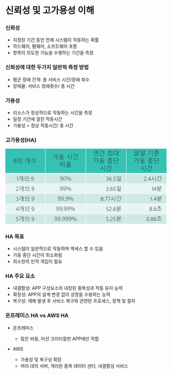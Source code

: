 # 신뢰성 및 고가용성 이해

### 신뢰성

- 지정된 기간 동안 전체 시스템이 작동하는 확률
- 하드웨어, 펌웨어, 소프트웨어 포함
- 항목이 의도한 기능을 수행하는 기간을 측정

### 신뢰성에 대한 두가지 일반적 측정 방법

- 평균 장애 간격: 총 서비스 시간/장애 회수
- 장애율: 서비스 장애횟수/ 총 시간

### 가용성

- 리소스가 정상적으로 작동하는 시간을 측정
- 일정 기간에 걸친 작동시간
- 가용성 = 정상 작동시간/ 총 시간

### 고가용성(HA)

![image.png](image.png)

### HA 목표

- 시스템이 일반적으로 작동하며 액세스 할 수 있음
- 가동 중단 시간이 최소화됨
- 최소한의 인적 개입이 필요

### HA 주요 요소

- 내결함성:  APP 구성요소의 내장된 중복성과 작동 유지 능력
- 확장성: APP의 설계 변경 없이 성장을 수용하는 능력
- 복구성: 재해 발생 후 서비스 복구와 관련된 프로세스, 정책 및 절차

### 온프레미스 HA vs AWS HA

- 온프레미스
    - 많은 비용, 미션 크리티컬한 APP에만 적합

- AWS
    - 가용성 및 복구성 확장
    - 여러 대의 서버, 격리된 중복 데이터 센터, 내결함성 서비스